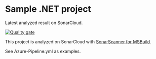 # Sample .NET project

Latest analyzed result on SonarCloud.

[![Quality gate](https://sonarcloud.io/api/project_badges/quality_gate?project=mengdi0301)](https://sonarcloud.io/dashboard?id=mengdi0301)

This project is analyzed on SonarCloud with [SonarScanner for MSBuild](https://sonarcloud.io/documentation/analysis/scan/sonarscanner-for-msbuild/). 

See Azure-Pipeline.yml as examples.
